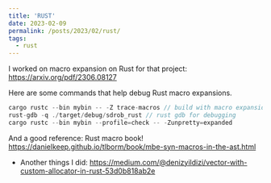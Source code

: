 ```yaml
---
title: 'RUST'
date: 2023-02-09
permalink: /posts/2023/02/rust/
tags:
  - rust
---
```


I worked on macro expansion on Rust for that project: https://arxiv.org/pdf/2306.08127

Here are some commands that help debug Rust macro expansions. 

```c
cargo rustc --bin mybin -- -Z trace-macros // build with macro expansion 
rust-gdb -q ./target/debug/sdrob_rust // rust gdb for debugging 
cargo rustc --bin mybin --profile=check -- -Zunpretty=expanded 
```

And a good reference: Rust macro book! 
https://danielkeep.github.io/tlborm/book/mbe-syn-macros-in-the-ast.html

* Another things I did:  https://medium.com/@denizyildizi/vector-with-custom-allocator-in-rust-53d0b818ab2e